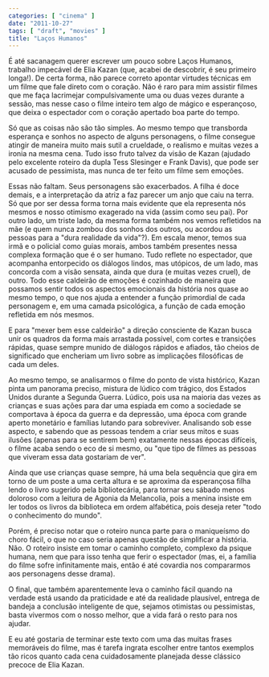 ```yaml
---
categories: [ "cinema" ]
date: "2011-10-27"
tags: [ "draft", "movies" ]
title: "Laços Humanos"
---
```

É até sacanagem querer escrever um pouco sobre Laços Humanos,
trabalho impecável de Elia Kazan (que, acabei de descobrir, é seu
primeiro longa!). De certa forma, não parece correto apontar virtudes
técnicas em um filme que fale direto com o coração. Não é raro
para mim assistir filmes que me faça lacrimejar compulsivamente uma ou
duas vezes durante a sessão, mas nesse caso o filme inteiro tem algo de
mágico e esperançoso, que deixa o espectador com o coração apertado
boa parte do tempo.

Só que as coisas não são tão simples. Ao mesmo tempo que transborda
esperança e sonhos no aspecto de alguns personagens, o filme consegue
atingir de maneira muito mais sutil a crueldade, o realismo e muitas
vezes a ironia na mesma cena. Tudo isso fruto talvez da visão de Kazan
(ajudado pelo excelente roteiro da dupla Tess Slesinger e Frank Davis),
que pode ser acusado de pessimista, mas nunca de ter feito um filme sem
emoções.

Essas não faltam. Seus personagens são exacerbados. A filha é doce
demais, e a interpretação da atriz a faz parecer um anjo que caiu
na terra. Só que por ser dessa forma torna mais evidente que ela
representa nós mesmos e nosso otimismo exagerado na vida (assim como
seu pai). Por outro lado, um triste lado, da mesma forma também nos
vemos refletidos na mãe (e quem nunca zombou dos sonhos dos outros, ou
acordou as pessoas para a "dura realidade da vida"?). Em escala menor,
temos sua irmã e o policial como guias morais, ambos também presentes
nessa complexa formação que é o ser humano. Tudo reflete no espectador,
que acompanha entorpecido os diálogos lindos, mas utópicos, de um lado,
mas concorda com a visão sensata, ainda que dura (e muitas vezes cruel),
de outro. Todo esse caldeirão de emoções é cozinhado de maneira que
possamos sentir todos os aspectos emocionais da história nos quase ao
mesmo tempo, o que nos ajuda a entender a função primordial de cada
personagem e, em uma camada psicológica, a função de cada emoção
refletida em nós mesmos.

E para "mexer bem esse caldeirão" a direção consciente de Kazan
busca unir os quadros da forma mais arrastada possível, com cortes
e transições rápidas, quase sempre munido de diálogos rápidos e
afiados, tão cheios de significado que encheriam um livro sobre as
implicações filosóficas de cada um deles.

Ao mesmo tempo, se analisarmos o filme do ponto de vista histórico, Kazan
pinta um panorama preciso, mistura de lúdico com trágico, dos Estados
Unidos durante a Segunda Guerra. Lúdico, pois usa na maioria das vezes
as crianças e suas ações para dar uma espiada em como a sociedade se
comportava à época da guerra e da depressão, uma época com grande
aperto monetário e famílias lutando para sobreviver. Analisando sob
esse aspecto, e sabendo que as pessoas tendem a criar seus mitos e
suas ilusões (apenas para se sentirem bem) exatamente nessas épocas
difíceis, o filme acaba sendo o eco de si mesmo, ou "que tipo de filmes
as pessoas que viveram essa data gostariam de ver".

Ainda que use crianças quase sempre, há uma bela sequência que gira em
torno de um poste a uma certa altura e se aproxima da esperançosa filha
lendo o livro sugerido pela bibliotecária, para tornar seu sábado menos
doloroso com a leitura de Agonia da Melancolia, pois a menina insiste em
ler todos os livros da biblioteca em ordem alfabética, pois deseja reter
"todo o conhecimento do mundo".

Porém, é preciso notar que o roteiro nunca parte para o maniqueísmo
do choro fácil, o que no caso seria apenas questão de simplificar a
história. Não. O roteiro insiste em tomar o caminho completo, complexo
da psique humana, nem que para isso tenha que ferir o espectador (mas,
ei, a família do filme sofre infinitamente mais, então é até covardia
nos compararmos aos personagens desse drama).

O final, que também aparentemente leva o caminho fácil quando na
verdade está usando da praticidade e até da realidade plausível,
entrega de bandeja a conclusão inteligente de que, sejamos otimistas
ou pessimistas, basta vivermos com o nosso melhor, que a vida fará o
resto para nos ajudar.

E eu até gostaria de terminar este texto com uma das muitas frases
memoráveis do filme, mas é tarefa ingrata escolher entre tantos
exemplos tão ricos quanto cada cena cuidadosamente planejada desse
clássico precoce de Elia Kazan.

